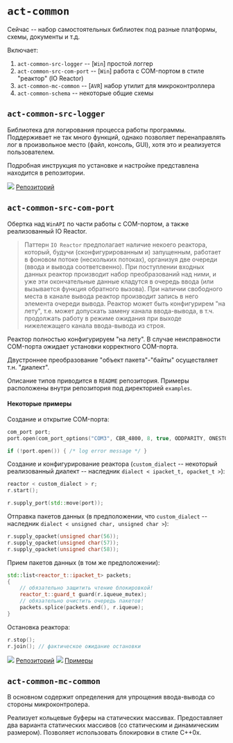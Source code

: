 # `act-common`

Сейчас -- набор самостоятельных библиотек под разные платформы, схемы, документы и т.д.

Включает:

1. `act-common-src-logger` -- [`Win`] простой логгер
1. `act-common-src-com-port` -- [`Win`] работа с COM-портом в стиле "реактор" (IO Reactor)
1. `act-common-mc-common` -- [`AVR`] набор утилит для микроконтроллера
1. `act-common-schema` -- некоторые общие схемы

## `act-common-src-logger`

Библиотека для логирования процесса работы программы. Поддерживает не так много функций, однако позволяет перенаправлять лог в произвольное место (файл, консоль, GUI), хотя это и реализуется пользователем.

Подробная инструкция по установке и настройке представлена находится в репозитории.

![](https://assets-cdn.github.com/favicon.ico) [Репозиторий](https://github.com/Dqxl1t0AQAave4/act-common-src-logger)

## `act-common-src-com-port`

Обертка над `WinAPI` по части работы с COM-портом, а также реализованный IO Reactor.

> Паттерн `IO Reactor` предполагает наличие некоего реактора, который, будучи (сконфигурированным и) запущенным, работает в фоновом потоке (нескольких потоках), организуя две очереди (ввода и вывода соответсвенно). При поступлении входных данных реактор производит набор преобразований над ними, и уже эти окончательные данные кладутся в очередь ввода (или вызывается функция обратного вызова). При наличии свободного места в канале вывода реактор производит запись в него элемента очереди вывода. Реактор может быть конфигурирем "на лету", т.е. может допускать замену канала ввода-вывода, в т.ч. продолжать работу в режиме ожидания при выходе нижележащего канала ввода-вывода из строя.

Реактор полностью конфигурируем "на лету". В случае неисправности COM-порта ожидает установки корректного COM-порта.

Двустроннее преобразование "объект пакета"-"байты" осуществляет т.н. "диалект".

Описание типов приводится в `README` репозитория. Примеры расположены внутри репозитория под директорией `examples`.

#### Некоторые примеры

Создание и открытие COM-порта:

```cpp
com_port port;
port.open(com_port_options("COM3", CBR_4800, 8, true, ODDPARITY, ONESTOPBIT));

if (!port.open()) { /* log error message */ }
```

Создание и конфигурирование реактора (`custom_dialect` -- некоторый реализованный диалект -- наследник `dialect < ipacket_t, opacket_t >`):

```cpp
reactor < custom_dialect > r;
r.start();

r.supply_port(std::move(port));
```

Отправка пакетов данных (в предположении, что `custom_dialect` -- наследник `dialect < unsigned char, unsigned char >`):

```cpp
r.supply_opacket(unsigned char(56));
r.supply_opacket(unsigned char(57));
r.supply_opacket(unsigned char(58));
```

Прием пакетов данных (в том же предположении):

```cpp
std::list<reactor_t::ipacket_t> packets;
{
    // обязательно защитить чтение блокировкой!
    reactor_t::guard_t guard(r.iqueue_mutex);
    // обязательно очистить очередь пакетов!
    packets.splice(packets.end(), r.iqueue);
}
```

Остановка реактора:

```cpp
r.stop();
r.join(); // фактическое ожидание остановки
```

![](https://assets-cdn.github.com/favicon.ico) [Репозиторий](https://github.com/Dqxl1t0AQAave4/act-common-src-com-port)
![](https://assets-cdn.github.com/favicon.ico) [Примеры](https://github.com/Dqxl1t0AQAave4/act-common-src-com-port/tree/develop/src/example)

## `act-common-mc-common`

В основном содержит определения для упрощения ввода-вывода со стороны микроконтролера.

Реализует кольцевые буферы на статических массивах. Предоставляет два варианта статических массивов (со статическим и динамическим размером). Позволяет использовать блокировки в стиле C++0x.